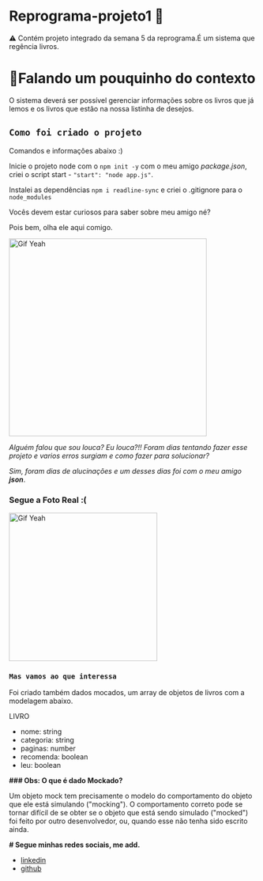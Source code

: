 # Reprograma-projeto1 🚀 

⚠️ Contém projeto integrado da semana 5 da reprograma.É um sistema que regência livros.


# 🧠Falando um pouquinho do contexto

O sistema deverá ser possível gerenciar informações sobre os livros que já lemos e os livros que estão na nossa listinha de desejos.

## `Como foi criado o projeto` 

Comandos e informações abaixo :) 

Inicie o projeto node com o `npm init -y`
com o meu amigo *package.json*, criei o script start - `"start": "node app.js"`.

Instalei as dependências `npm i readline-sync`
e criei o .gitignore para o  `node_modules`

Vocês devem estar curiosos para saber sobre meu amigo né?

Pois bem, olha ele aqui comigo.

  <img src="https://user-images.githubusercontent.com/100974682/166061597-d4b43e91-6735-4e84-8225-d740bc786e3f.JPG" alt="Gif Yeah" width="400">


*Alguém falou que sou louca?*
*Eu louca?!! Foram dias tentando fazer esse projeto e varios erros surgiam e como fazer para solucionar?*

*Sim, foram dias de alucinações e um desses dias foi com o meu amigo **json***.

### Segue a Foto Real :(

<img src="https://user-images.githubusercontent.com/100974682/166063351-de020bca-e9a4-49e5-810b-2d0721947f03.jpg" alt="Gif Yeah" width="300">



### `Mas vamos ao que interessa`

Foi criado também dados mocados, um array de objetos de livros com a modelagem abaixo.

LIVRO
- nome: string
- categoria: string
- paginas: number
- recomenda: boolean
- leu: boolean

**### Obs: O que é dado Mockado?**

Um objeto mock tem precisamente o modelo do comportamento do objeto que ele está simulando ("mocking"). O comportamento correto pode se tornar difícil de se obter se o objeto que está sendo simulado ("mocked") foi feito por outro desenvolvedor, ou, quando esse não tenha sido escrito ainda.



**# Segue minhas redes sociais, me add.**

- [linkedin](https://www.linkedin.com/in/b%C3%A1rbara-gon%C3%A7alves-211b5691/)
- [github](https://github.com/idbabis) 

